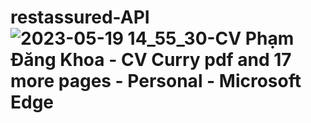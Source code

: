 # restassured-API![2023-05-19 14_55_30-CV Phạm Đăng Khoa - CV Curry pdf and 17 more pages - Personal - Microsoft​ Edge](https://github.com/CurryPham/restassured-API/assets/64634056/6a1a285d-71d4-4a4d-a15e-25f36eeae28f)
